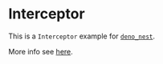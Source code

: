 # Interceptor

This is a `Interceptor` example for
[`deno_nest`](https://nests.deno.dev/en-US).

More info see
[here](https://nests.deno.dev/en-US/documentation/08_interceptors).
